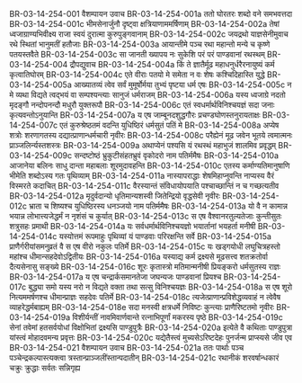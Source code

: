 BR-03-14-254-001	वैशम्पायन उवाच
BR-03-14-254-001a	ततो घोरतरः शब्दो वने समभवत्तदा
BR-03-14-254-001c	भीमसेनार्जुनौ दृष्ट्वा क्षत्रियाणाममर्षिणाम्
BR-03-14-254-002a	तेषां ध्वजाग्राण्यभिवीक्ष्य राजा स्वयं दुरात्मा कुरुपुङ्गवानाम्
BR-03-14-254-002c	जयद्रथो याज्ञसेनीमुवाच रथे स्थितां भानुमतीं हतौजाः
BR-03-14-254-003a	आयान्तीमे पञ्च रथा महान्तो मन्ये च कृष्णे पतयस्तवैते
BR-03-14-254-003c	सा जानती ख्यापय नः सुकेशि परं परं पाण्डवानां रथस्थम्
BR-03-14-254-004	द्रौपद्युवाच
BR-03-14-254-004a	किं ते ज्ञातैर्मूढ महाधनुर्धरैरनायुष्यं कर्म कृत्वातिघोरम्
BR-03-14-254-004c	एते वीराः पतयो मे समेता न वः शेषः कश्चिदिहास्ति युद्धे
BR-03-14-254-005a	आख्यातव्यं त्वेव सर्वं मुमूर्षोर्मया तुभ्यं पृष्टया धर्म एषः
BR-03-14-254-005c	न मे व्यथा विद्यते त्वद्भयं वा सम्पश्यन्त्याः सानुजं धर्मराजम्
BR-03-14-254-006a	यस्य ध्वजाग्रे नदतो मृदङ्गौ नन्दोपनन्दौ मधुरौ युक्तरूपौ
BR-03-14-254-006c	एतं स्वधर्मार्थविनिश्चयज्ञं सदा जनाः कृत्यवन्तोऽनुयान्ति
BR-03-14-254-007a	य एष जाम्बूनदशुद्धगौरः प्रचण्डघोणस्तनुरायताक्षः
BR-03-14-254-007c	एतं कुरुश्रेष्ठतमं वदन्ति युधिष्ठिरं धर्मसुतं पतिं मे
BR-03-14-254-008a	अप्येष शत्रोः शरणागतस्य दद्यात्प्राणान्धर्मचारी नृवीरः
BR-03-14-254-008c	परैह्येनं मूढ जवेन भूतये त्वमात्मनः प्राञ्जलिर्न्यस्तशस्त्रः
BR-03-14-254-009a	अथाप्येनं पश्यसि यं रथस्थं महाभुजं शालमिव प्रवृद्धम्
BR-03-14-254-009c	सन्दष्टोष्ठं भ्रुकुटीसंहतभ्रुवं वृकोदरो नाम पतिर्ममैषः
BR-03-14-254-010a	आजानेया बलिनः साधु दान्ता महाबलाः शूरमुदावहन्ति
BR-03-14-254-010c	एतस्य कर्माण्यतिमानुषाणि भीमेति शब्दोऽस्य गतः पृथिव्याम्
BR-03-14-254-011a	नास्यापराद्धाः शेषमिहाप्नुवन्ति नाप्यस्य वैरं विस्मरते कदाचित्
BR-03-14-254-011c	वैरस्यान्तं संविधायोपयाति पश्चाच्छान्तिं न च गच्छत्यतीव
BR-03-14-254-012a	मृदुर्वदान्यो धृतिमान्यशस्वी जितेन्द्रियो वृद्धसेवी नृवीरः
BR-03-14-254-012c	भ्राता च शिष्यश्च युधिष्ठिरस्य धनञ्जयो नाम पतिर्ममैषः
BR-03-14-254-013a	यो वै न कामान्न भयान्न लोभात्त्यजेद्धर्मं न नृशंसं च कुर्यात्
BR-03-14-254-013c	स एष वैश्वानरतुल्यतेजाः कुन्तीसुतः शत्रुसहः प्रमाथी
BR-03-14-254-014a	यः सर्वधर्मार्थविनिश्चयज्ञो भयार्तानां भयहर्ता मनीषी
BR-03-14-254-014c	यस्योत्तमं रूपमाहुः पृथिव्यां यं पाण्डवाः परिरक्षन्ति सर्वे
BR-03-14-254-015a	प्राणैर्गरीयांसमनुव्रतं वै स एष वीरो नकुलः पतिर्मे
BR-03-14-254-015c	यः खड्गयोधी लघुचित्रहस्तो महांश्च धीमान्सहदेवोऽद्वितीयः
BR-03-14-254-016a	यस्याद्य कर्म द्रक्ष्यसे मूढसत्त्व शतक्रतोर्वा दैत्यसेनासु सङ्ख्ये
BR-03-14-254-016c	शूरः कृतास्त्रो मतिमान्मनीषी प्रियङ्करो धर्मसुतस्य राज्ञः
BR-03-14-254-017a	य एष चन्द्रार्कसमानतेजा जघन्यजः पाण्डवानां प्रियश्च
BR-03-14-254-017c	बुद्ध्या समो यस्य नरो न विद्यते वक्ता तथा सत्सु विनिश्चयज्ञः
BR-03-14-254-018a	स एष शूरो नित्यममर्षणश्च धीमान्प्राज्ञः सहदेवः पतिर्मे
BR-03-14-254-018c	त्यजेत्प्राणान्प्रविशेद्धव्यवाहं न त्वेवैष व्याहरेद्धर्मबाह्यम्
BR-03-14-254-018e	सदा मनस्वी क्षत्रधर्मे निविष्टः कुन्त्याः प्राणैरिष्टतमो नृवीरः
BR-03-14-254-019a	विशीर्यन्तीं नावमिवार्णवान्ते रत्नाभिपूर्णां मकरस्य पृष्ठे
BR-03-14-254-019c	सेनां तवेमां हतसर्वयोधां विक्षोभितां द्रक्ष्यसि पाण्डुपुत्रैः
BR-03-14-254-020a	इत्येते वै कथिताः पाण्डुपुत्रा यांस्त्वं मोहादवमन्य प्रवृत्तः
BR-03-14-254-020c	यद्येतैस्त्वं मुच्यसेऽरिष्टदेहः पुनर्जन्म प्राप्स्यसे जीव एव
BR-03-14-254-021	वैशम्पायन उवाच
BR-03-14-254-021a	ततः पार्थाः पञ्च पञ्चेन्द्रकल्पास्त्यक्त्वा त्रस्तान्प्राञ्जलींस्तान्पदातीन्
BR-03-14-254-021c	रथानीकं शरवर्षान्धकारं चक्रुः क्रुद्धाः सर्वतः सन्निगृह्य
